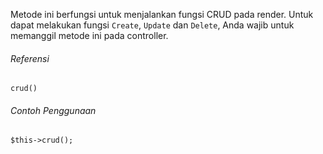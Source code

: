 Metode ini berfungsi untuk menjalankan fungsi CRUD pada render. Untuk dapat melakukan fungsi `Create`, `Update` dan `Delete`, Anda wajib untuk memanggil metode ini pada controller.

###### Referensi

`crud()`

###### Contoh Penggunaan

`$this->crud();`
